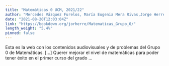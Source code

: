 ```yaml
---
title: "Matemáticas 0 UCM, 2021/22"
author: "Mercedes Vázquez Furelos, María Eugenia Mera Rivas,Jorge Herrera de la Cruz"
date: "2021-08-20T12:03:04Z"
link: "https://bookdown.org/jorherre/Matematicas_Grupo_0/"
length_weight: "5.4%"
pinned: false
---
```


Esta es la web con los contenidos audiovisuales y de problemas del Grupo 0 de Matemáticas. [...] Querer mejorar el nivel de matemáticas para poder tener éxito en el primer curso del grado ...

